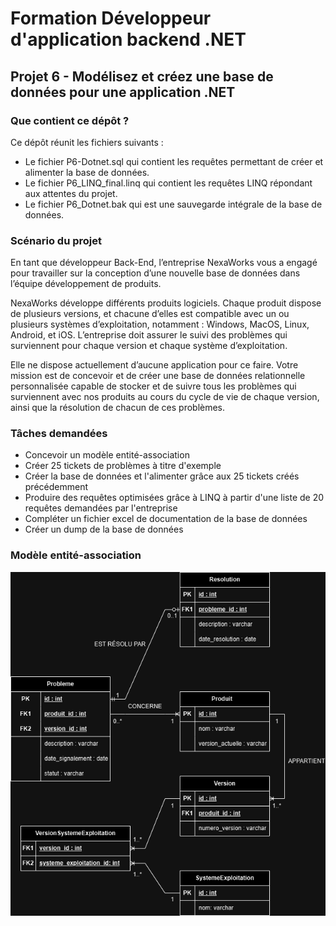 # Formation Développeur d'application backend .NET

## Projet 6 - Modélisez et créez une base de données pour une application .NET

### Que contient ce dépôt ? 

Ce dépôt réunit les fichiers suivants : 
- Le fichier P6-Dotnet.sql qui contient les requêtes permettant de créer et alimenter la base de données. 
- Le fichier P6_LINQ_final.linq qui contient les requêtes LINQ répondant aux attentes du projet.
- Le fichier P6_Dotnet.bak qui est une sauvegarde intégrale de la base de données.  

### Scénario du projet

En tant que développeur Back-End, l’entreprise NexaWorks vous a engagé pour travailler sur la conception d’une nouvelle base de données dans l’équipe développement de produits. 

NexaWorks développe différents produits logiciels. Chaque produit dispose de plusieurs versions, et chacune d’elles est compatible avec un ou plusieurs systèmes d’exploitation, notamment : Windows, MacOS, Linux, Android, et iOS. 
L’entreprise doit assurer le suivi des problèmes qui surviennent pour chaque version et chaque système d’exploitation. 

Elle ne dispose actuellement d’aucune application pour ce faire. Votre mission est de concevoir et de créer une base de données relationnelle personnalisée capable de stocker et de suivre tous les problèmes qui surviennent avec nos produits au cours du cycle de vie de chaque version, ainsi que la résolution de chacun de ces problèmes.

### Tâches demandées

- Concevoir un modèle entité-association
- Créer 25 tickets de problèmes à titre d'exemple
- Créer la base de données et l'alimenter grâce aux 25 tickets créés précédemment
- Produire des requêtes optimisées grâce à LINQ à partir d'une liste de 20 requêtes demandées par l'entreprise
- Compléter un fichier excel de documentation de la base de données
- Créer un dump de la base de données

### Modèle entité-association 

![Modèle entité-association](/P6.drawio.png)
